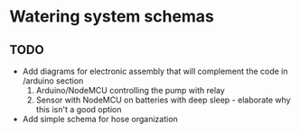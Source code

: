 # Watering system schemas

## TODO
- Add diagrams for electronic assembly that will complement the code in /arduino section
    1. Arduino/NodeMCU controlling the pump with relay
    2. Sensor with NodeMCU on batteries with deep sleep - elaborate why this isn't a good option
- Add simple schema for hose organization

